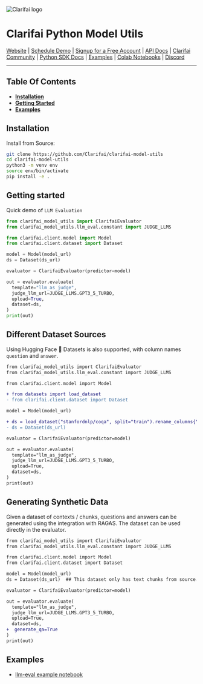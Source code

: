 ![Clarifai logo](https://www.clarifai.com/hs-fs/hubfs/logo/Clarifai/clarifai-740x150.png?width=240)

# Clarifai Python Model Utils


[Website](https://www.clarifai.com/) | [Schedule Demo](https://www.clarifai.com/company/schedule-demo) | [Signup for a Free Account](https://clarifai.com/signup) | [API Docs](https://docs.clarifai.com/) | [Clarifai Community](https://clarifai.com/explore) | [Python SDK Docs](https://docs.clarifai.com/python-sdk/api-reference) | [Examples](https://github.com/Clarifai/examples) | [Colab Notebooks](https://github.com/Clarifai/colab-notebooks) | [Discord](https://discord.gg/XAPE3Vtg)

---
## Table Of Contents

* **[Installation](#installation)**
* **[Getting Started](#getting-started)**
* **[Examples](#examples)**

## Installation

Install from Source:

```bash
git clone https://github.com/Clarifai/clarifai-model-utils
cd clarifai-model-utils
python3 -m venv env
source env/bin/activate
pip install -e .
```

## Getting started

Quick demo of `LLM Evaluation`

```python
from clarifai_model_utils import ClarifaiEvaluator
from clarifai_model_utils.llm_eval.constant import JUDGE_LLMS

from clarifai.client.model import Model
from clarifai.client.dataset import Dataset

model = Model(model_url)
ds = Dataset(ds_url)

evaluator = ClarifaiEvaluator(predictor=model)

out = evaluator.evaluate(
  template="llm_as_judge",
  judge_llm_url=JUDGE_LLMS.GPT3_5_TURBO,
  upload=True,
  dataset=ds,
)
print(out)
```

## Different Dataset Sources
Using Hugging Face 🤗 Datasets is also supported, with column names `question` and `answer`. 

```diff
from clarifai_model_utils import ClarifaiEvaluator
from clarifai_model_utils.llm_eval.constant import JUDGE_LLMS

from clarifai.client.model import Model

+ from datasets import load_dataset
- from clarifai.client.dataset import Dataset

model = Model(model_url)

+ ds = load_dataset("stanfordnlp/coqa", split="train").rename_columns{"questions": "question", "answers": "answer:}
- ds = Dataset(ds_url)

evaluator = ClarifaiEvaluator(predictor=model)

out = evaluator.evaluate(
  template="llm_as_judge",
  judge_llm_url=JUDGE_LLMS.GPT3_5_TURBO,
  upload=True,
  dataset=ds,
)
print(out)
```

## Generating Synthetic Data
Given a dataset of contexts / chunks, questions and answers can be generated using the integration with RAGAS. The dataset can be used directly in the evaluator.

```diff
from clarifai_model_utils import ClarifaiEvaluator
from clarifai_model_utils.llm_eval.constant import JUDGE_LLMS

from clarifai.client.model import Model
from clarifai.client.dataset import Dataset

model = Model(model_url)
ds = Dataset(ds_url)  ## This dataset only has text chunks from source. There are no questions or answers yet.

evaluator = ClarifaiEvaluator(predictor=model)

out = evaluator.evaluate(
  template="llm_as_judge",
  judge_llm_url=JUDGE_LLMS.GPT3_5_TURBO,
  upload=True,
  dataset=ds,
+  generate_qa=True
)
print(out)

```

## Examples

* [llm-eval example notebook](./examples/llm_eval.ipynb)
